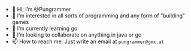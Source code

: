 - 👋 Hi, I’m @Pungrammer
- 👀 I’m interested in all sorts of programming and any form of "building" games
- 🌱 I’m currently learning go
- 💞️ I’m looking to collaborate on anything in java or go
- 📫 How to reach me: Just write an email at `pungrammer@gmx.at`

<!---
Pungrammer/Pungrammer is a ✨ special ✨ repository because its `README.md` (this file) appears on your GitHub profile.
You can click the Preview link to take a look at your changes.
--->

